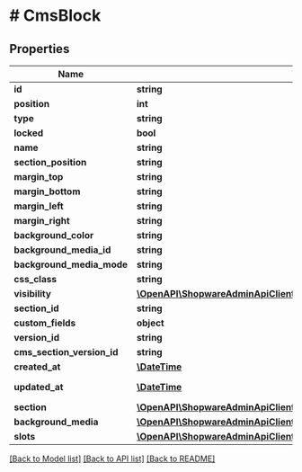 # # CmsBlock

## Properties

Name | Type | Description | Notes
------------ | ------------- | ------------- | -------------
**id** | **string** |  | [optional]
**position** | **int** |  |
**type** | **string** |  |
**locked** | **bool** |  | [optional]
**name** | **string** |  | [optional]
**section_position** | **string** |  | [optional]
**margin_top** | **string** |  | [optional]
**margin_bottom** | **string** |  | [optional]
**margin_left** | **string** |  | [optional]
**margin_right** | **string** |  | [optional]
**background_color** | **string** |  | [optional]
**background_media_id** | **string** |  | [optional]
**background_media_mode** | **string** |  | [optional]
**css_class** | **string** |  | [optional]
**visibility** | [**\OpenAPI\ShopwareAdminApiClient\Model\CmsBlockJsonApiAllOfVisibility**](CmsBlockJsonApiAllOfVisibility.md) |  | [optional]
**section_id** | **string** |  |
**custom_fields** | **object** |  | [optional]
**version_id** | **string** |  | [optional]
**cms_section_version_id** | **string** |  | [optional]
**created_at** | [**\DateTime**](\DateTime.md) |  | [readonly]
**updated_at** | [**\DateTime**](\DateTime.md) |  | [optional] [readonly]
**section** | [**\OpenAPI\ShopwareAdminApiClient\Model\CmsSection**](CmsSection.md) |  | [optional]
**background_media** | [**\OpenAPI\ShopwareAdminApiClient\Model\Media**](Media.md) |  | [optional]
**slots** | [**\OpenAPI\ShopwareAdminApiClient\Model\CmsSlot[]**](CmsSlot.md) |  | [optional]

[[Back to Model list]](../../README.md#models) [[Back to API list]](../../README.md#endpoints) [[Back to README]](../../README.md)
